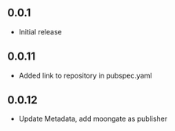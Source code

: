 ## 0.0.1

* Initial release

## 0.0.11

* Added link to repository in pubspec.yaml

## 0.0.12

* Update Metadata, add moongate as publisher
